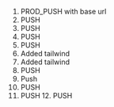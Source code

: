 1. PROD_PUSH with base url
2. PUSH
3. PUSH
4. PUSH
5. PUSH
6. Added tailwind
7. Added tailwind
8. PUSH
9. Push
10. PUSH
11. PUSH
    12. PUSH
